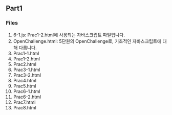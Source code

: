 ## Part1

### Files
1. 6-1.js: Prac1-2.html에 사용되는 자바스크립트 파일입니다.
2. OpenChallenge.html: 5단원의 OpenChallenge로, 기초적인 자바스크립트에 대해 다룹니다. 
3. Prac1-1.html
4. Prac1-2.html
5. Prac2.html
6. Prac3-1.html
7. Prac3-2.html
8. Prac4.html
9. Prac5.html
10. Prac6-1.html
11. Prac6-2.html
12. Prac7.html
13. Prac8.html